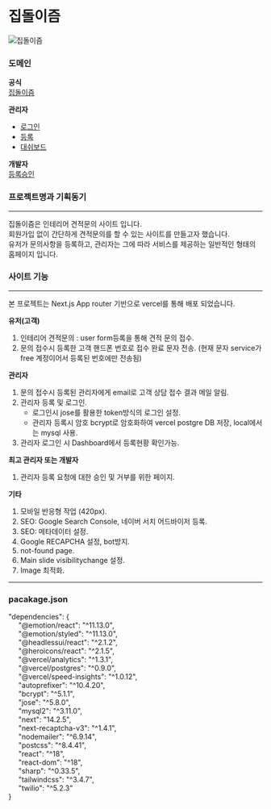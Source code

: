 # 집돌이즘

![집돌이즘](https://github.com/user-attachments/assets/5f7c3b03-44c4-42fd-a2f1-53ab8eb384dc)


### 도메인   

**공식**   
[집돌이즘](https://zipdorism.store)   

**관리자**  
  - [로그인](https://zipdorism.store/admin/login)   
  - [등록](https://zipdorism.store/adimin/signup)   
  - [대쉬보드](https://zipdorism.store/admin/dashboard)   

**개발자**   
[등록승인](https://zipdorism.store/developer)   


### 프로젝트명과 기획동기
------------
집돌이즘은 인테리어 견적문의 사이트 입니다.   
회원가입 없이 간단하게 견적문의를 할 수 있는 사이트를 만들고자 했습니다.   
유저가 문의사항을 등록하고, 관리자는 그에 따라 서비스를 제공하는 일반적인 형태의 홈페이지 입니다.   

### 사이트 기능
------------
본 프로젝트는 Next.js App router 기반으로 vercel를 통해 배포 되었습니다.   


**유저(고객)**
1. 인테리어 견적문의 : user form등록을 통해 견적 문의 접수.
2. 문의 접수시 등록한 고객 핸드폰 번호로 접수 완료 문자 전송. (현재 문자 service가 free 계정이어서 등록된 번호에만 전송됨)


**관리자**
1. 문의 접수시 등록된 관리자에게 email로 고객 상담 접수 결과 메일 알림.
2. 관리자 등록 및 로그인.
    - 로그인시 jose를 활용한 token방식의 로그인 설정.
    - 관리자 등록시 암호 bcrypt로 암호화하여 vercel postgre DB 저장, local에서는 mysql 사용.
3. 관리자 로그인 시 Dashboard에서 등록현황 확인가능.

 
**최고 관리자 또는 개발자**
1. 관리자 등록 요청에 대한 승인 및 거부를 위한 페이지.


**기타** 
1. 모바일 반응형 작업 (420px).
2. SEO: Google Search Console, 네이버 서치 어드바이저 등록.
3. SEO: 메타데이터 설정.
4. Google RECAPCHA 설정, bot방지.
5. not-found page.
6. Main slide visibilitychange 설정.
7. Image 최적화.


----------
### pacakage.json   
   
 "dependencies": {   
 &nbsp;&nbsp;&nbsp;&nbsp;  "@emotion/react": "^11.13.0",   
 &nbsp;&nbsp;&nbsp;&nbsp;      "@emotion/styled": "^11.13.0",   
 &nbsp;&nbsp;&nbsp;&nbsp;      "@headlessui/react": "^2.1.2",   
 &nbsp;&nbsp;&nbsp;&nbsp;       "@heroicons/react": "^2.1.5",   
 &nbsp;&nbsp;&nbsp;&nbsp;      "@vercel/analytics": "^1.3.1",   
 &nbsp;&nbsp;&nbsp;&nbsp;      "@vercel/postgres": "^0.9.0",   
 &nbsp;&nbsp;&nbsp;&nbsp;      "@vercel/speed-insights": "^1.0.12",   
 &nbsp;&nbsp;&nbsp;&nbsp;      "autoprefixer": "^10.4.20",   
 &nbsp;&nbsp;&nbsp;&nbsp;      "bcrypt": "^5.1.1",   
 &nbsp;&nbsp;&nbsp;&nbsp;      "jose": "^5.8.0",   
 &nbsp;&nbsp;&nbsp;&nbsp;      "mysql2": "^3.11.0",   
 &nbsp;&nbsp;&nbsp;&nbsp;      "next": "14.2.5",   
 &nbsp;&nbsp;&nbsp;&nbsp;      "next-recaptcha-v3": "^1.4.1",   
 &nbsp;&nbsp;&nbsp;&nbsp;      "nodemailer": "^6.9.14",   
 &nbsp;&nbsp;&nbsp;&nbsp;      "postcss": "^8.4.41",   
 &nbsp;&nbsp;&nbsp;&nbsp;      "react": "^18",   
 &nbsp;&nbsp;&nbsp;&nbsp;      "react-dom": "^18",   
 &nbsp;&nbsp;&nbsp;&nbsp;      "sharp": "^0.33.5",   
 &nbsp;&nbsp;&nbsp;&nbsp;      "tailwindcss": "^3.4.7",   
 &nbsp;&nbsp;&nbsp;&nbsp;      "twilio": "^5.2.3"   
  }


